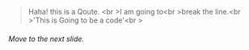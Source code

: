 > Haha! this is a Qoute.
<br \>I am going to<br \>break the line.<br \>'This is Going to be a code'<br \>
###### Move to the next slide.
